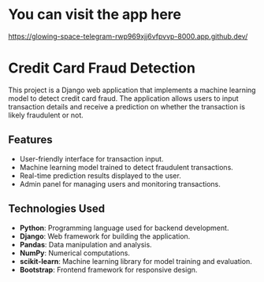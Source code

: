 # You can visit the app here
https://glowing-space-telegram-rwp969xjj6vfpvvp-8000.app.github.dev/

# Credit Card Fraud Detection

This project is a Django web application that implements a machine learning model to detect credit card fraud. The application allows users to input transaction details and receive a prediction on whether the transaction is likely fraudulent or not.

## Features
- User-friendly interface for transaction input.
- Machine learning model trained to detect fraudulent transactions.
- Real-time prediction results displayed to the user.
- Admin panel for managing users and monitoring transactions.

## Technologies Used
- **Python**: Programming language used for backend development.
- **Django**: Web framework for building the application.
- **Pandas**: Data manipulation and analysis.
- **NumPy**: Numerical computations.
- **scikit-learn**: Machine learning library for model training and evaluation.
- **Bootstrap**: Frontend framework for responsive design.
